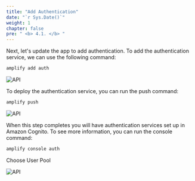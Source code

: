 ```yaml
---
title: "Add Authentication"
date: "`r Sys.Date()`"
weight: 1
chapter: false
pre: " <b> 4.1. </b> "
---
```


Next, let's update the app to add authentication.
To add the authentication service, we can use the following command:

```html
amplify add auth
```

![API](/images/4-auth/auth-01.png)

To deploy the authentication service, you can run the push command:

```html
amplify push
```

![API](/images/4-auth/auth-02.png)

When this step completes you will have authentication services set up in Amazon Cognito. To see more information, you can run the console command:

```html
amplify console auth
```

Choose User Pool

![API](/images/4-auth/auth-03.png)
